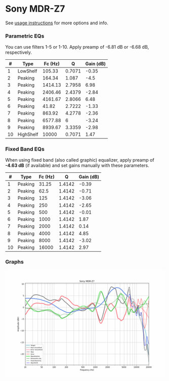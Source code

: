 # Sony MDR-Z7
See [usage instructions](https://github.com/jaakkopasanen/AutoEq#usage) for more options and info.

### Parametric EQs
You can use filters 1-5 or 1-10. Apply preamp of -6.81 dB or -6.68 dB, respectively.

|   # | Type      |   Fc (Hz) |      Q |   Gain (dB) |
|-----|-----------|-----------|--------|-------------|
|   1 | LowShelf  |    105.33 | 0.7071 |       -0.35 |
|   2 | Peaking   |    164.34 | 1.087  |       -4.5  |
|   3 | Peaking   |   1414.13 | 2.7958 |        6.98 |
|   4 | Peaking   |   2406.46 | 2.4379 |       -2.84 |
|   5 | Peaking   |   4161.67 | 2.8066 |        6.48 |
|   6 | Peaking   |     41.82 | 2.7222 |       -1.33 |
|   7 | Peaking   |    863.92 | 4.2778 |       -2.36 |
|   8 | Peaking   |   6577.88 | 6      |       -3.24 |
|   9 | Peaking   |   8939.67 | 3.3359 |       -2.98 |
|  10 | HighShelf |  10000    | 0.7071 |        1.47 |

### Fixed Band EQs
When using fixed band (also called graphic) equalizer, apply preamp of **-4.63 dB** (if available) and set gains manually with these parameters.

|   # | Type    |   Fc (Hz) |      Q |   Gain (dB) |
|-----|---------|-----------|--------|-------------|
|   1 | Peaking |     31.25 | 1.4142 |       -0.39 |
|   2 | Peaking |     62.5  | 1.4142 |       -0.71 |
|   3 | Peaking |    125    | 1.4142 |       -3.06 |
|   4 | Peaking |    250    | 1.4142 |       -2.65 |
|   5 | Peaking |    500    | 1.4142 |       -0.01 |
|   6 | Peaking |   1000    | 1.4142 |        1.87 |
|   7 | Peaking |   2000    | 1.4142 |        0.14 |
|   8 | Peaking |   4000    | 1.4142 |        4.85 |
|   9 | Peaking |   8000    | 1.4142 |       -3.02 |
|  10 | Peaking |  16000    | 1.4142 |        2.97 |

### Graphs
![](./Sony%20MDR-Z7.png)
